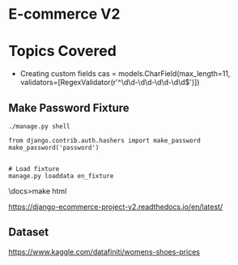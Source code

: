 # E-commerce V2





# Topics Covered

- Creating custom fields 
cas = models.CharField(max_length=11, validators=[RegexValidator(r'^\d\d-\d\d-\d\d-\d\d$')])







Make Password Fixture
---
```
./manage.py shell

from django.contrib.auth.hashers import make_password
make_password('password')


# Load fixture
manage.py loaddata en_fixture
```

\docs>make html

https://django-ecommerce-project-v2.readthedocs.io/en/latest/


Dataset
---
https://www.kaggle.com/datafiniti/womens-shoes-prices